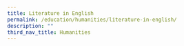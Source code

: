 ```yaml
---
title: Literature in English
permalink: /education/humanities/literature-in-english/
description: ""
third_nav_title: Humanities
---
```

